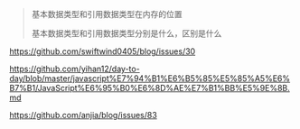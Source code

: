 > 基本数据类型和引用数据类型在内存的位置
>
> 基本数据类型和引用数据类型分别是什么，区别是什么



https://github.com/swiftwind0405/blog/issues/30

https://github.com/yihan12/day-to-day/blob/master/javascript%E7%94%B1%E6%B5%85%E5%85%A5%E6%B7%B1/JavaScript%E6%95%B0%E6%8D%AE%E7%B1%BB%E5%9E%8B.md

https://github.com/anjia/blog/issues/83
